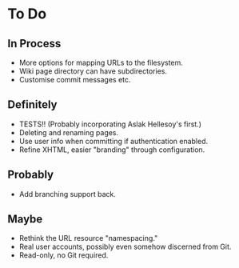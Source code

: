  To Do
=======

 In Process
------------

- More options for mapping URLs to the filesystem.
- Wiki page directory can have subdirectories.
- Customise commit messages etc.


 Definitely
------------

- TESTS!! (Probably incorporating Aslak Hellesoy's first.)
- Deleting and renaming pages.
- Use user info when committing if authentication enabled.
- Refine XHTML, easier "branding" through configuration.


 Probably
----------

- Add branching support back.


 Maybe
-------

- Rethink the URL resource "namespacing."
- Real user accounts, possibly even somehow discerned from Git.
- Read-only, no Git required.

